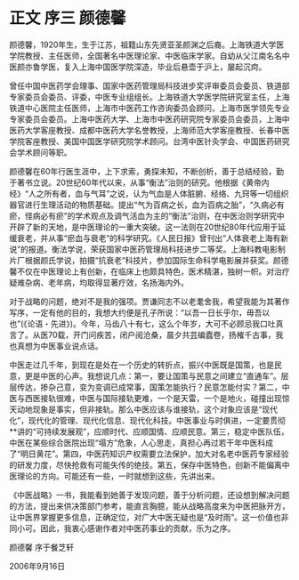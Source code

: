 # 正文 序三 颜德馨

 颜德馨，1920年生，生于江苏，祖籍山东先贤亚圣颜渊之后裔。上海铁道大学医学院教授、主任医师，全国著名中医理论家、中医临床学家。自幼从父江南名名中医颜亦鲁学医，复入上海中国医学院深造，毕业后悬壶于沪上，屡起沉疴。

 曾任中国中医药学会理事、国家中医药管理局科技进步奖评审委员会委员、铁道部专家委员会委员、评委，中医专业组组长。上海铁道大学医学院研究室主任，上海铁道中心医院主任医师，上海市中医药工作咨询委员会顾问，上海市医学领先专业专家委员会委员。上海中医药大学、上海市中医药研究院专家委员会委员，上海中医药大学客座教授、成都中医药大学名誉教授，上海师范大学客座教授、长春中医学院客座教授、美国中国医学研究院学术顾问。台湾中医针灸学会、中国医药研究会学术顾问等职。

 颜德馨在60年行医生涯中，上下求索，勇探未知，不断创析，善于总结经验，勤于著书立说。20世纪60年代以来，从事“衡法”治则的研究。他根据《黄帝内经》“人之所有者，血与气耳”之说，认为气血是人体脏腑、经络、九窍等一切组织器官进行生理活动的物质基础。提出“气为百病之长，血为百病之胎”，“久病必有瘀，怪病必有瘀”的学术观点及调气活血为主的“衡法”治则，在中医治则学研究中开辟了新的天地，是中医理论的一重大突破。这一法则在20世纪80年代应用于延缓衰老，并从事“瘀血与衰老”的科学研究。《人民日报》曾刊出“人体衰老上海有新说”的报道。衡法学说，荣获国家中医药管理局科技进步二等奖。上海科教电影制片厂根据颜氏学说，拍摄“抗衰老”科技片，参加国际生命科学电影展并获奖。颜德馨不仅在中医理论上有创新，在临床上也颇具特色，医术精湛，独树一帜。对治疗疑难杂病、老年病，均取得显著疗效，名扬海内外。

 对于战略的问题，绝对不是我的强项。贾谦同志不以老耄舍我，希望我能为其著作写序，一定有他的目的，我想大约便是孔子所说：“以吾一日长乎尔，毋吾以也”(《论语・先进》)。今年，马齿八十有七，这么个年岁，大可不必顾忌我口吐真言了。从医70载，开门问疾苦，闭户阅沧桑，晨夕共芸编蠹卷，扬榷千古事，我也真想为中医事业说点话。

 中医走过几千年，到现在是处在一个历史的转折点，振兴中医既是国策，也是民意，更是中医的心声。我想说几点：第一，要让国策与民意之间建立“直通车”。层层传达，掺杂己意，变为变调已成常事，国策怎能执行？民意怎能付实？第二，中医与西医接轨很难，中医与国际接轨更难，一个是天雷，一个是地火，碰撞出现惊天动地现象是事实，但非接轨。那么中医应该与谁接轨，这个对象应该是“现代化”，现代化的管理、现代化信息、现代化科技。中医事业与时俱进，一定要贯彻**讲的“可持续发展观”，应顺时代、应顺国情、应顺民意。第三，稳定中医队伍，中医在某些综合医院出现“塌方”危象，人心思走，真担心再过若干年中医科成了“明日黄花”。第四，中医药知识产权需要立法保护，加大对名老中医药专家经验的研发力度，尽快抢救有可能失传的绝技。第五，保存中医特色，创新不能偏离中医理论的方向。可能还有一些，一时就想到这些，先讲出来。

 《中医战略》一书，我能看到她善于发现问题，善于分析问题，还设想到解决问题的方法，提出来供决策部门参考，能直言胸臆，能从战略高度来为中医把脉开方，让中医界掌握更多信息，正确定位，对广大中医无疑也是“及时雨”。这一价值也非同小可。因此，我衷心感谢作者对中医药事业的贡献，乐为之序。

 颜德馨 序于餐芝轩

 2006年9月16日